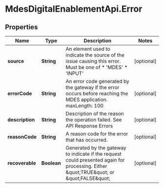 # MdesDigitalEnablementApi.Error

## Properties

Name | Type | Description | Notes
------------ | ------------- | ------------- | -------------
**source** | **String** | An element used to indicate the source of the issue causing this error. Must be one of  * &#39;MDES&#39;  * &#39;INPUT&#39;  | [optional] 
**errorCode** | **String** | An error code generated by the gateway if the error occurs before reaching the MDES application. maxLength: 100  | [optional] 
**description** | **String** | Description of the reason the operation failed. See API Response Errors  | [optional] 
**reasonCode** | **String** | A reason code for the error that has occurred.  | [optional] 
**recoverable** | **Boolean** | Generated by the gateway to indicate if the request could presented again for processing. Either \&quot;TRUE\&quot; or \&quot;FALSE\&quot;  | [optional] 



